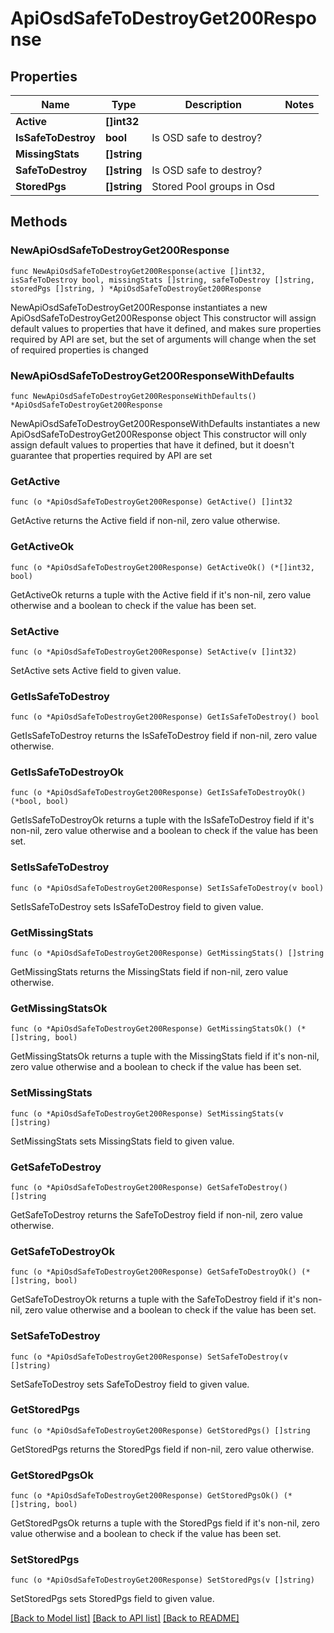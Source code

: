 # ApiOsdSafeToDestroyGet200Response

## Properties

Name | Type | Description | Notes
------------ | ------------- | ------------- | -------------
**Active** | **[]int32** |  | 
**IsSafeToDestroy** | **bool** | Is OSD safe to destroy? | 
**MissingStats** | **[]string** |  | 
**SafeToDestroy** | **[]string** | Is OSD safe to destroy? | 
**StoredPgs** | **[]string** | Stored Pool groups in Osd | 

## Methods

### NewApiOsdSafeToDestroyGet200Response

`func NewApiOsdSafeToDestroyGet200Response(active []int32, isSafeToDestroy bool, missingStats []string, safeToDestroy []string, storedPgs []string, ) *ApiOsdSafeToDestroyGet200Response`

NewApiOsdSafeToDestroyGet200Response instantiates a new ApiOsdSafeToDestroyGet200Response object
This constructor will assign default values to properties that have it defined,
and makes sure properties required by API are set, but the set of arguments
will change when the set of required properties is changed

### NewApiOsdSafeToDestroyGet200ResponseWithDefaults

`func NewApiOsdSafeToDestroyGet200ResponseWithDefaults() *ApiOsdSafeToDestroyGet200Response`

NewApiOsdSafeToDestroyGet200ResponseWithDefaults instantiates a new ApiOsdSafeToDestroyGet200Response object
This constructor will only assign default values to properties that have it defined,
but it doesn't guarantee that properties required by API are set

### GetActive

`func (o *ApiOsdSafeToDestroyGet200Response) GetActive() []int32`

GetActive returns the Active field if non-nil, zero value otherwise.

### GetActiveOk

`func (o *ApiOsdSafeToDestroyGet200Response) GetActiveOk() (*[]int32, bool)`

GetActiveOk returns a tuple with the Active field if it's non-nil, zero value otherwise
and a boolean to check if the value has been set.

### SetActive

`func (o *ApiOsdSafeToDestroyGet200Response) SetActive(v []int32)`

SetActive sets Active field to given value.


### GetIsSafeToDestroy

`func (o *ApiOsdSafeToDestroyGet200Response) GetIsSafeToDestroy() bool`

GetIsSafeToDestroy returns the IsSafeToDestroy field if non-nil, zero value otherwise.

### GetIsSafeToDestroyOk

`func (o *ApiOsdSafeToDestroyGet200Response) GetIsSafeToDestroyOk() (*bool, bool)`

GetIsSafeToDestroyOk returns a tuple with the IsSafeToDestroy field if it's non-nil, zero value otherwise
and a boolean to check if the value has been set.

### SetIsSafeToDestroy

`func (o *ApiOsdSafeToDestroyGet200Response) SetIsSafeToDestroy(v bool)`

SetIsSafeToDestroy sets IsSafeToDestroy field to given value.


### GetMissingStats

`func (o *ApiOsdSafeToDestroyGet200Response) GetMissingStats() []string`

GetMissingStats returns the MissingStats field if non-nil, zero value otherwise.

### GetMissingStatsOk

`func (o *ApiOsdSafeToDestroyGet200Response) GetMissingStatsOk() (*[]string, bool)`

GetMissingStatsOk returns a tuple with the MissingStats field if it's non-nil, zero value otherwise
and a boolean to check if the value has been set.

### SetMissingStats

`func (o *ApiOsdSafeToDestroyGet200Response) SetMissingStats(v []string)`

SetMissingStats sets MissingStats field to given value.


### GetSafeToDestroy

`func (o *ApiOsdSafeToDestroyGet200Response) GetSafeToDestroy() []string`

GetSafeToDestroy returns the SafeToDestroy field if non-nil, zero value otherwise.

### GetSafeToDestroyOk

`func (o *ApiOsdSafeToDestroyGet200Response) GetSafeToDestroyOk() (*[]string, bool)`

GetSafeToDestroyOk returns a tuple with the SafeToDestroy field if it's non-nil, zero value otherwise
and a boolean to check if the value has been set.

### SetSafeToDestroy

`func (o *ApiOsdSafeToDestroyGet200Response) SetSafeToDestroy(v []string)`

SetSafeToDestroy sets SafeToDestroy field to given value.


### GetStoredPgs

`func (o *ApiOsdSafeToDestroyGet200Response) GetStoredPgs() []string`

GetStoredPgs returns the StoredPgs field if non-nil, zero value otherwise.

### GetStoredPgsOk

`func (o *ApiOsdSafeToDestroyGet200Response) GetStoredPgsOk() (*[]string, bool)`

GetStoredPgsOk returns a tuple with the StoredPgs field if it's non-nil, zero value otherwise
and a boolean to check if the value has been set.

### SetStoredPgs

`func (o *ApiOsdSafeToDestroyGet200Response) SetStoredPgs(v []string)`

SetStoredPgs sets StoredPgs field to given value.



[[Back to Model list]](../README.md#documentation-for-models) [[Back to API list]](../README.md#documentation-for-api-endpoints) [[Back to README]](../README.md)


